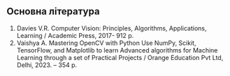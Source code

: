 #  

## Основна література

1. Davies V.R. Computer Vision: Principles, Algorithms, Applications, Learning / Academic Press, 2017- 912 p. 
2. Vaishya A. Mastering OpenCV with Python Use NumPy, Scikit, TensorFlow, and Matplotlib to learn Advanced algorithms for Machine Learning through a set of Practical Projects / Orange Education Pvt Ltd, Delhi, 2023. – 354 p.
